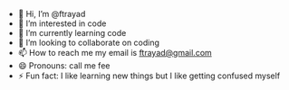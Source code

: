 - 👋 Hi, I’m @ftrayad
- 👀 I’m interested in code
- 🌱 I’m currently learning code
- 💞️ I’m looking to collaborate on coding
- 📫 How to reach me my email is ftrayad@gmail.com
- 😄 Pronouns: call me fee
- ⚡ Fun fact: I like learning new things but I like getting confused myself
<!---
ftrayad/ftrayad is a ✨ special ✨ repository because its `README.md` (this file) appears on your GitHub profile.
You can click the Preview link to take a look at your changes.
--->
